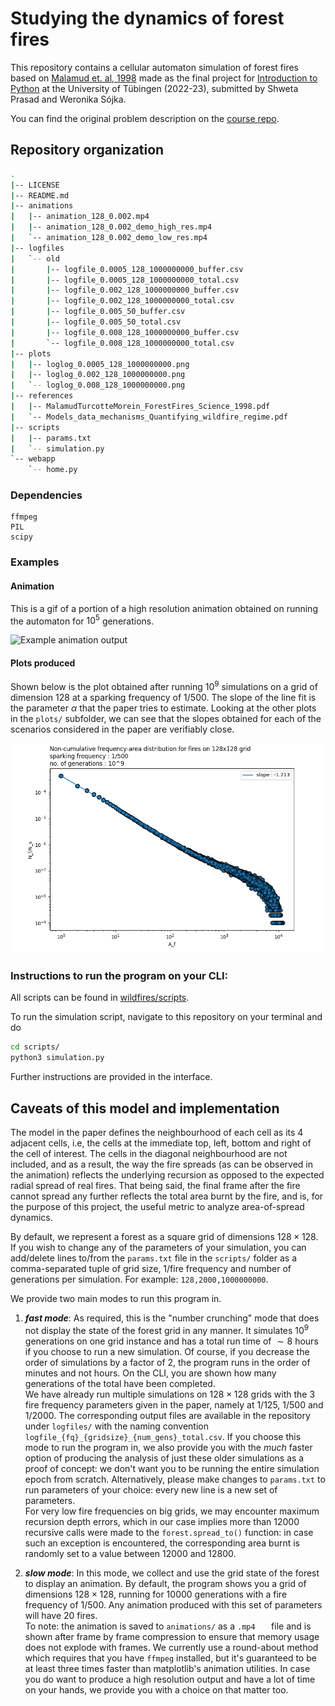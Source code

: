 

# Studying the dynamics of forest fires 

This repository contains a cellular automaton simulation of forest fires based on [Malamud et. al, 1998](https://github.com/shw3ta/wildfires/blob/main/references/MalamudTurcotteMorein_ForestFires_Science_1998.pdf) made as the final project for [Introduction to Python](https://github.com/eulerlab/pyclass23/blob/main/exams/exam_forest_fires.ipynb) at the University of Tübingen (2022-23), submitted by Shweta Prasad and Weronika Sójka. 

You can find the original problem description on the [course repo](https://github.com/eulerlab/pyclass23/tree/main/exams). 

## Repository organization
```bash
.
|-- LICENSE
|-- README.md
|-- animations
|   |-- animation_128_0.002.mp4
|   |-- animation_128_0.002_demo_high_res.mp4
|   `-- animation_128_0.002_demo_low_res.mp4
|-- logfiles
|   `-- old
|       |-- logfile_0.0005_128_1000000000_buffer.csv
|       |-- logfile_0.0005_128_1000000000_total.csv
|       |-- logfile_0.002_128_1000000000_buffer.csv
|       |-- logfile_0.002_128_1000000000_total.csv
|       |-- logfile_0.005_50_buffer.csv
|       |-- logfile_0.005_50_total.csv
|       |-- logfile_0.008_128_1000000000_buffer.csv
|       `-- logfile_0.008_128_1000000000_total.csv
|-- plots
|   |-- loglog_0.0005_128_1000000000.png
|   |-- loglog_0.002_128_1000000000.png
|   `-- loglog_0.008_128_1000000000.png
|-- references
|   |-- MalamudTurcotteMorein_ForestFires_Science_1998.pdf
|   `-- Models_data_mechanisms_Quantifying_wildfire_regime.pdf
|-- scripts
|   |-- params.txt
|   `-- simulation.py
`-- webapp
    `-- home.py


```
### Dependencies
```
ffmpeg
PIL
scipy
```
### Examples
#### Animation 
This is a gif of a portion of a high resolution animation obtained on running the automaton for $10^5$ generations.

![Example animation output](https://s10.gifyu.com/images/example_fire.gif)

#### Plots produced

Shown below is the plot obtained after running $10^9$ simulations on a grid of dimension $128$ at a sparking frequency of $1/500$. The slope of the line fit is the parameter $\alpha$ that the paper tries to estimate. Looking at the other plots in the ```plots/``` subfolder, we can see that the slopes obtained for each of the scenarios considered in the paper are verifiably close. 

![Example output of simulation analysis:](https://github.com/shw3ta/wildfires/blob/main/plots/loglog_0.002_128_1000000000.png)




### Instructions to run the program on your CLI:

All scripts can be found in [wildfires/scripts](https://github.com/shw3ta/wildfires/tree/main/scripts). 

To run the simulation script, navigate to this repository on your terminal and do
```bash
cd scripts/
python3 simulation.py
```

Further instructions are provided in the interface. 

## Caveats of this model and implementation
The model in the paper defines the neighbourhood of each cell as its 4 adjacent cells, i.e, the cells at the immediate top, left, bottom and right of the cell of interest. The cells in the diagonal neighbourhood are not included, and as a result, the way the fire spreads (as can be observed in the animation) reflects the underlying recursion as opposed to the expected radial spread of real fires. That being said, the final frame after the fire cannot spread any further reflects the total area burnt by the fire, and is, for the purpose of this project, the useful metric to analyze area-of-spread dynamics.

By default, we represent a forest as a square grid of dimensions $128 \times 128$. If you wish to change any of the parameters of your simulation, you can add/delete lines to/from the ```params.txt``` file in the ```scripts/``` folder as a comma-separated tuple of grid size, 1/fire frequency and number of generations per simulation. For example: ```128,2000,1000000000```. 

We provide two main modes to run this program in. 
1. ***fast mode***:
As required, this is the "number crunching" mode that does not display the state of the forest grid in any manner. It simulates $10^9$ generations on one grid instance and has a total run time of $\sim8$ hours if you choose to run a new simulation. Of course, if you decrease the order of simulations by a factor of $2$, the program runs in the order of minutes and not hours. On the CLI, you are shown how many generations of the total have been completed. \
We have already run multiple simulations on $128 \times 128$ grids with the $3$ fire frequency parameters given in the paper, namely at $1/125$, $1/500$ and $1/2000$. The corresponding output files are available in the repository under ```logfiles/``` with the naming convention ```logfile_{fq}_{gridsize}_{num_gens}_total.csv```.  If you choose this mode to run the program in, we also provide you with the _much_ faster option of producing the analysis of just these older simulations as a proof of concept: we don't want you to be running the entire simulation epoch from scratch. Alternatively, please make changes to ```params.txt``` to run parameters of your choice: every new line is a new set of parameters.\
For very low fire frequencies on big grids, we may encounter maximum recursion depth errors, which in our case implies more than $12000$ recursive calls were made to the ```forest.spread_to()``` function: in case such an exception is encountered, the corresponding area burnt is randomly set to a value between $12000$ and $12800$.

2. ***slow mode***:
In this mode, we collect and use the grid state of the forest to display an animation. By default, the program shows you a grid of dimensions $128 \times 128$, running for $10000$ generations with a fire frequency of $1/500$. Any animation produced with this set of parameters will have 20 fires.\
To note: the animation is saved to ```animations/``` as a ```.mp4	``` file and is shown after frame by frame compression to ensure that memory usage does not explode with frames. We currently use a round-about method which requires that you have ```ffmpeg``` installed, but it's guaranteed to be at least three times faster than matplotlib's animation utilities. In case you do want to produce a high resolution output and have a lot of time on your hands, we provide you with a choice on that matter too.


